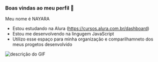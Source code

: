   ### Boas vindas ao meu perfil 💙
  Meu nome é NAYARA
  - Estou estudando na Alura (https://cursos.alura.com.br/dashboard)
  - Estou me desenvolvendo na lingugem JavaScript
  - Utilizo esse espaço para minha organização e comparilhamneto dos meus progetos desenvolvido

![descrição do GIF](https://www.google.com/url?sa=i&url=https%3A%2F%2Fwww.behance.net%2Fgallery%2F55389655%2Fgif-Collection-Two&psig=AOvVaw0eoJS0OUZOrwCuExUC_SrY&ust=1719323267849000&source=images&cd=vfe&opi=89978449&ved=0CBAQjRxqFwoTCMjA6Lmw9IYDFQAAAAAdAAAAABAE) 
